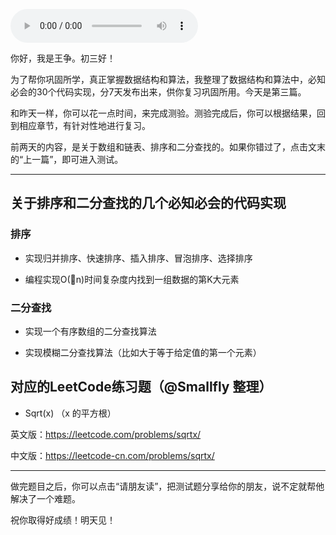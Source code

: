<audio title="春节7天练 _ Day 3：排序和二分查找" src="https://static001.geekbang.org/resource/audio/fe/fc/fee5965d193d8337121204ba954ebffc.mp3" controls="controls"></audio> 
<p>你好，我是王争。初三好！</p><p>为了帮你巩固所学，真正掌握数据结构和算法，我整理了数据结构和算法中，必知必会的30个代码实现，分7天发布出来，供你复习巩固所用。今天是第三篇。</p><p>和昨天一样，你可以花一点时间，来完成测验。测验完成后，你可以根据结果，回到相应章节，有针对性地进行复习。</p><p>前两天的内容，是关于数组和链表、排序和二分查找的。如果你错过了，点击文末的“<span class="orange">上一篇</span>”，即可进入测试。</p><hr></hr><h2>关于排序和二分查找的几个必知必会的代码实现</h2><h3>排序</h3><ul>
<li>
<p>实现归并排序、快速排序、插入排序、冒泡排序、选择排序</p>
</li>
<li>
<p>编程实现O(n)时间复杂度内找到一组数据的第K大元素</p>
</li>
</ul><h3>二分查找</h3><ul>
<li>
<p>实现一个有序数组的二分查找算法</p>
</li>
<li>
<p>实现模糊二分查找算法（比如大于等于给定值的第一个元素）</p>
</li>
</ul><h2>对应的LeetCode练习题（@Smallfly 整理）</h2><ul>
<li>Sqrt(x) （x 的平方根）</li>
</ul><p>英文版：<a href="https://leetcode.com/problems/sqrtx/">https://leetcode.com/problems/sqrtx/</a></p><p>中文版：<a href="https://leetcode-cn.com/problems/sqrtx/">https://leetcode-cn.com/problems/sqrtx/</a></p><hr></hr><p>做完题目之后，你可以点击“请朋友读”，把测试题分享给你的朋友，说不定就帮他解决了一个难题。</p><p>祝你取得好成绩！明天见！</p><p></p><!-- [[[read_end]]] -->